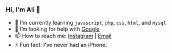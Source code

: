 ### Hi, I'm Ali 👋

- 🌱 I’m currently learning `javascript`, `php`, `css`, `html`, and `mysql`
- 🤔 I’m looking for help with [Google](https://google.com)
- 📫 How to reach me: [Instagram](https://instagram.com/alixcpp) | [Email](mailto:alixcpp@pm.me)
- ⚡ Fun fact: I've never had an iPhone.
